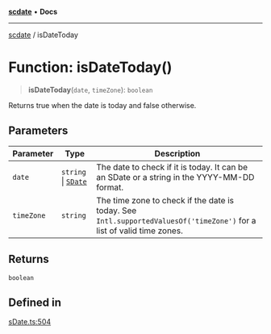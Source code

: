 [**scdate**](../README.md) • **Docs**

---

[scdate](../README.md) / isDateToday

# Function: isDateToday()

> **isDateToday**(`date`, `timeZone`): `boolean`

Returns true when the date is today and false otherwise.

## Parameters

| Parameter  | Type                                       | Description                                                                                                           |
| ---------- | ------------------------------------------ | --------------------------------------------------------------------------------------------------------------------- |
| `date`     | `string` \| [`SDate`](../classes/SDate.md) | The date to check if it is today. It can be an SDate or a string in the YYYY-MM-DD format.                            |
| `timeZone` | `string`                                   | The time zone to check if the date is today. See `Intl.supportedValuesOf('timeZone')` for a list of valid time zones. |

## Returns

`boolean`

## Defined in

[sDate.ts:504](https://github.com/ericvera/scdate/blob/main/src/sDate.ts#L504)
